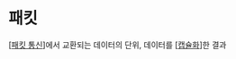 # 패킷

[[패킷 통신]]에서 교환되는 데이터의 단위, 데이터를 [[캡슐화]]한 결과



[//begin]: # "Autogenerated link references for markdown compatibility"
[패킷 통신]: <패킷 통신> "패킷 통신"
[캡슐화]: 캡슐화 "캡슐화"
[OS]: OS "OS"
[//end]: # "Autogenerated link references"